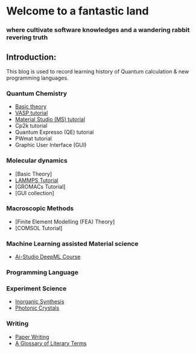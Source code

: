 # Welcome to a fantastic land
### where cultivate software knowledges and a wandering rabbit revering truth

## Introduction:
This blog is used to record learning history of Quantum calculation & new programming languages.
### Quantum Chemistry
  - [Basic theory](./QC/Basic_theory.html)
  - [VASP tutorial](./QC/VASP_tutorial.html)
  - [Material Studio (MS) tutorial](./QC/MS_tutorial.html)
  - Cp2k tutorial
  - Quantum Expresso (QE) tutorial
  - PWmat tutorial
  - Graphic User Interface (GUI)

### Molecular dynamics
  - [Basic Theory]
  - [LAMMPS Tutorial](./MD/LAMMPS_Tutorial.html)
  - [GROMACs Tutorial]
  - [GUI collection]

### Macroscopic Methods
  - [Finite Element Modelling (FEA) Theory]
  - [COMSOL Tutorial]
### Machine Learning assisted Material science
  - [Ai-Studio DeepML Course](./ML/Ai-Studio.html)
  
### Programming Language

### Experiment Science
- [Inorganic Synthesis](./QC/inorganic_synthesis.html)
- [Photonic Crystals](./QC/photonic_crystals.html)

### Writing
- [Paper Writing](./W/paper_writing.html)
- [A Glossary of Literary Terms](./W/A_glossary_of_literary_term.html)
